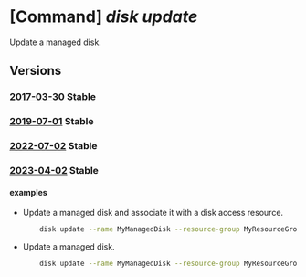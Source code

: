 # [Command] _disk update_

Update a managed disk.

## Versions

### [2017-03-30](/Resources/mgmt-plane/L3N1YnNjcmlwdGlvbnMve30vcmVzb3VyY2Vncm91cHMve30vcHJvdmlkZXJzL21pY3Jvc29mdC5jb21wdXRlL2Rpc2tzL3t9/2017-03-30.xml) **Stable**

<!-- mgmt-plane /subscriptions/{}/resourcegroups/{}/providers/microsoft.compute/disks/{} 2017-03-30 -->

### [2019-07-01](/Resources/mgmt-plane/L3N1YnNjcmlwdGlvbnMve30vcmVzb3VyY2Vncm91cHMve30vcHJvdmlkZXJzL21pY3Jvc29mdC5jb21wdXRlL2Rpc2tzL3t9/2019-07-01.xml) **Stable**

<!-- mgmt-plane /subscriptions/{}/resourcegroups/{}/providers/microsoft.compute/disks/{} 2019-07-01 -->

### [2022-07-02](/Resources/mgmt-plane/L3N1YnNjcmlwdGlvbnMve30vcmVzb3VyY2Vncm91cHMve30vcHJvdmlkZXJzL21pY3Jvc29mdC5jb21wdXRlL2Rpc2tzL3t9/2022-07-02.xml) **Stable**

<!-- mgmt-plane /subscriptions/{}/resourcegroups/{}/providers/microsoft.compute/disks/{} 2022-07-02 -->

### [2023-04-02](/Resources/mgmt-plane/L3N1YnNjcmlwdGlvbnMve30vcmVzb3VyY2Vncm91cHMve30vcHJvdmlkZXJzL21pY3Jvc29mdC5jb21wdXRlL2Rpc2tzL3t9/2023-04-02.xml) **Stable**

<!-- mgmt-plane /subscriptions/{}/resourcegroups/{}/providers/microsoft.compute/disks/{} 2023-04-02 -->

#### examples

- Update a managed disk and associate it with a disk access resource.
    ```bash
        disk update --name MyManagedDisk --resource-group MyResourceGroup --network-access-policy AllowPrivate --disk-access MyDiskAccessID
    ```

- Update a managed disk.
    ```bash
        disk update --name MyManagedDisk --resource-group MyResourceGroup --size-gb 20
    ```
